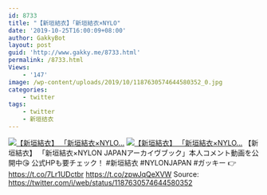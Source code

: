 ```yaml
---
id: 8733
title: "【新垣結衣】「新垣結衣×NYLO"
date: '2019-10-25T16:00:09+08:00'
author: GakkyBot
layout: post
guid: 'http://www.gakky.me/8733.html'
permalink: /8733.html
Views:
    - '147'
image: /wp-content/uploads/2019/10/1187630574644580352_0.jpg
categories:
    - twitter
tags:
    - twitter
    - 新垣结衣
---
```


[![【新垣結衣】
「新垣結衣×NYLO...](http://www.yui-aragaki.org/wp-content/uploads/2019/10/1187630574644580352_0.jpg)](http://www.yui-aragaki.org/wp-content/uploads/2019/10/1187630574644580352_0.jpg)
[![【新垣結衣】
「新垣結衣×NYLO...](http://www.yui-aragaki.org/wp-content/uploads/2019/10/1187630574644580352_1.jpg)](http://www.yui-aragaki.org/wp-content/uploads/2019/10/1187630574644580352_1.jpg)
【新垣結衣】
「新垣結衣×NYLON JAPANアーカイヴブック」本人コメント動画を公開中😘
公式HPも要チェック！
\#新垣結衣 #NYLONJAPAN #ガッキー
👉https://t.co/7Lr1UDctbr https://t.co/zpwJqQeXVW
Source: <https://twitter.com/i/web/status/1187630574644580352>
